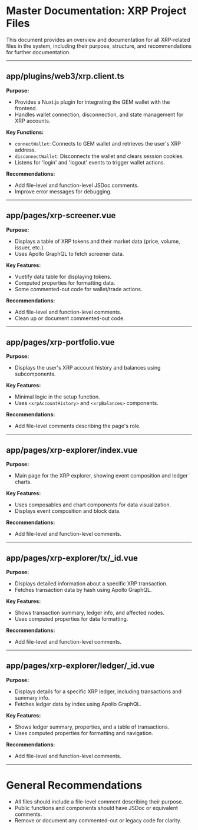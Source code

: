 # Master Documentation: XRP Project Files

This document provides an overview and documentation for all XRP-related files in the system, including their purpose, structure, and recommendations for further documentation.

---

## app/plugins/web3/xrp.client.ts
**Purpose:**
- Provides a Nuxt.js plugin for integrating the GEM wallet with the frontend.
- Handles wallet connection, disconnection, and state management for XRP accounts.

**Key Functions:**
- `connectWallet`: Connects to GEM wallet and retrieves the user's XRP address.
- `disconnectWallet`: Disconnects the wallet and clears session cookies.
- Listens for 'login' and 'logout' events to trigger wallet actions.

**Recommendations:**
- Add file-level and function-level JSDoc comments.
- Improve error messages for debugging.

---

## app/pages/xrp-screener.vue
**Purpose:**
- Displays a table of XRP tokens and their market data (price, volume, issuer, etc.).
- Uses Apollo GraphQL to fetch screener data.

**Key Features:**
- Vuetify data table for displaying tokens.
- Computed properties for formatting data.
- Some commented-out code for wallet/trade actions.

**Recommendations:**
- Add file-level and function-level comments.
- Clean up or document commented-out code.

---

## app/pages/xrp-portfolio.vue
**Purpose:**
- Displays the user's XRP account history and balances using subcomponents.

**Key Features:**
- Minimal logic in the setup function.
- Uses `<xrpAccountHistory>` and `<xrpBalances>` components.

**Recommendations:**
- Add file-level comments describing the page's role.

---

## app/pages/xrp-explorer/index.vue
**Purpose:**
- Main page for the XRP explorer, showing event composition and ledger charts.

**Key Features:**
- Uses composables and chart components for data visualization.
- Displays event composition and block data.

**Recommendations:**
- Add file-level and function-level comments.

---

## app/pages/xrp-explorer/tx/_id.vue
**Purpose:**
- Displays detailed information about a specific XRP transaction.
- Fetches transaction data by hash using Apollo GraphQL.

**Key Features:**
- Shows transaction summary, ledger info, and affected nodes.
- Uses computed properties for data formatting.

**Recommendations:**
- Add file-level and function-level comments.

---

## app/pages/xrp-explorer/ledger/_id.vue
**Purpose:**
- Displays details for a specific XRP ledger, including transactions and summary info.
- Fetches ledger data by index using Apollo GraphQL.

**Key Features:**
- Shows ledger summary, properties, and a table of transactions.
- Uses computed properties for formatting and navigation.

**Recommendations:**
- Add file-level and function-level comments.

---

# General Recommendations
- All files should include a file-level comment describing their purpose.
- Public functions and components should have JSDoc or equivalent comments.
- Remove or document any commented-out or legacy code for clarity. 